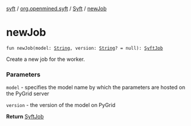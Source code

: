 [syft](../../index.md) / [org.openmined.syft](../index.md) / [Syft](index.md) / [newJob](./new-job.md)

# newJob

`fun newJob(model: `[`String`](https://kotlinlang.org/api/latest/jvm/stdlib/kotlin/-string/index.html)`, version: `[`String`](https://kotlinlang.org/api/latest/jvm/stdlib/kotlin/-string/index.html)`? = null): `[`SyftJob`](../../org.openmined.syft.execution/-syft-job/index.md)

Create a new job for the worker.

### Parameters

`model` - specifies the model name by which the parameters are hosted on the PyGrid server

`version` - the version of the model on PyGrid

**Return**
[SyftJob](../../org.openmined.syft.execution/-syft-job/index.md)

